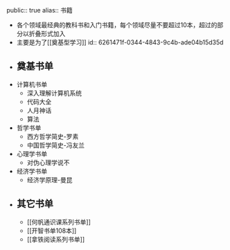 public:: true
alias:: 书籍

- 各个领域最经典的教科书和入门书籍，每个领域尽量不要超过10本，超过的部分以折叠形式加入
- 主要是为了[[奠基型学习]]
  id:: 6261471f-0344-4843-9c4b-ade04b15d35d
- ## 奠基书单
- 计算机书单
	- 深入理解计算机系统
	- 代码大全
	- 人月神话
	- 算法
- 哲学书单
	- 西方哲学简史-罗素
	- 中国哲学简史-冯友兰
- 心理学书单
	- 对伪心理学说不
- 经济学书单
	- 经济学原理-曼昆
- ## 其它书单
	- [[何帆通识课系列书单]]
	- [[开智书单108本]]
	- [[拿铁阅读系列书单]]